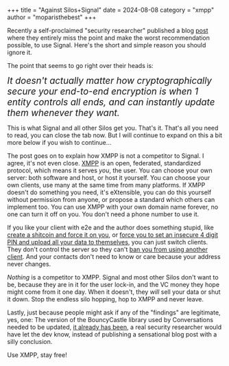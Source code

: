 +++
title = "Against Silos+Signal"
date = 2024-08-08
category = "xmpp"
author = "moparisthebest"
+++

Recently a self-proclaimed "security researcher" published a blog [post](https://soatok.blog/2024/08/04/against-xmppomemo/) where they entirely miss the point and make the worst recommendation possible, to use Signal.  Here's the short and simple reason you should ignore it.

<!-- more -->

The point that seems to go right over their heads is:

<span style="font-size:1.5em; font-style: italic;">It doesn't actually matter how cryptographically secure your end-to-end encryption is when 1 entity controls all ends, and can instantly update them whenever they want.</span>

This is what Signal and all other Silos get you.  That's it.  That's all you need to read, you can close the tab now.  But I will continue to expand on this a bit more below if you wish to continue...

The post goes on to explain how XMPP is not a competitor to Signal.  I agree, it's not even close.  [XMPP](https://xmpp.org/) is an open, federated, standardized protocol, which means it serves *you*, the user.  You can choose your own server: both software and host, or host it yourself.  You can choose your own clients, use many at the same time from many platforms.  If XMPP doesn't do something you need, it's eXtensible, you can do this yourself without permission from anyone, or propose a standard which others can implement too.  You can use XMPP with your own domain name forever, no one can turn it off on you.  You don't need a phone number to use it.

If you like your client with e2e and the author does something stupid, like [create a shitcoin and force it on you](https://www.wired.com/story/signal-mobilecoin-cryptocurrency-payments/), or [force you to set an insecure 4 digit PIN and upload all your data to themselves](https://blog.cryptographyengineering.com/2020/07/10/a-few-thoughts-about-signals-secure-value-recovery/), you can just switch clients.  They don't control the server so they can't [ban you from using another client](https://github.com/LibreSignal/LibreSignal/issues/37#issuecomment-217211165).  And your contacts don't need to know or care because your address never changes.

*Nothing* is a competitor to XMPP.  Signal and most other Silos don't want to be, because they are in it for the user lock-in, and the VC money they hope might come from it one day.  When it doesn't, they *will* sell your data or shut it down.  Stop the endless silo hopping, hop to XMPP and never leave.

Lastly, just because people might ask if any of the "findings" are legitimate, yes, one: The version of the BouncyCastle library used by Conversations needed to be updated, [it already has been](https://codeberg.org/iNPUTmice/Conversations/commit/f764b24ffc1089cad147887053d8b64d8207b248), a real security researcher would have let the dev know, instead of publishing a sensational blog post with a silly conclusion.

Use XMPP, stay free!
